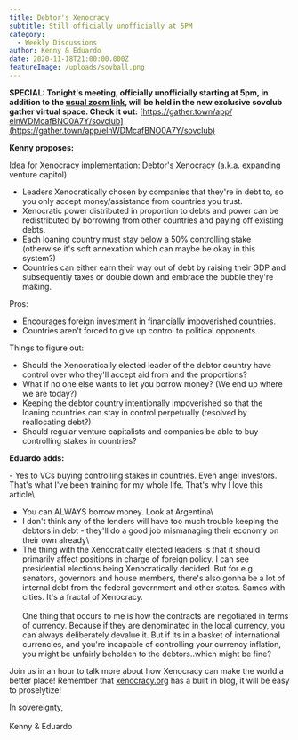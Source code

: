 ```yaml
---
title: Debtor's Xenocracy
subtitle: Still officially unofficially at 5PM
category:
  - Weekly Discussions
author: Kenny & Eduardo
date: 2020-11-18T21:00:00.000Z
featureImage: /uploads/sovball.png
---
```

**SPECIAL: Tonight's meeting, officially unofficially starting at 5pm, in addition to the [usual zoom link](https://caltech.zoom.us/j/4359087668), will be held in the new exclusive sovclub gather virtual space. Check it out:** [https://gather.town/app/​elnWDMcafBNO0A7Y/sovclub](https://gather.town/app/elnWDMcafBNO0A7Y/sovclub)





**Kenny proposes:**

Idea for Xenocracy implementation: Debtor's Xenocracy (a.k.a. expanding venture capitol)

* Leaders Xenocratically chosen by companies that they're in debt to, so you only accept money/assistance from countries you trust.
* Xenocratic power distributed in proportion to debts and power can be redistributed by borrowing from other countries and paying off existing debts.
* Each loaning country must stay below a 50% controlling stake (otherwise it's soft annexation which can maybe be okay in this system?)
* Countries can either earn their way out of debt by raising their GDP and subsequently taxes or double down and embrace the bubble they're making.

Pros:

* Encourages foreign investment in financially impoverished countries.
* Countries aren't forced to give up control to political opponents.

Things to figure out:

* Should the Xenocratically elected leader of the debtor country have control over who they'll accept aid from and the proportions?
* What if no one else wants to let you borrow money? (We end up where we are today?)
* Keeping the debtor country intentionally impoverished so that the loaning countries can stay in control perpetually (resolved by reallocating debt?)
* Should regular venture capitalists and companies be able to buy controlling stakes in countries?

**Eduardo adds:**



\- Yes to VCs buying controlling stakes in countries. Even angel investors. That's what I've been training for my whole life. That's why I love this article\
- You can ALWAYS borrow money. Look at Argentina\
- I don't think any of the lenders will have too much trouble keeping the debtors in debt - they'll do a good job mismanaging their economy on their own already\
- The thing with the Xenocratically elected leaders is that it should primarily affect positions in charge of foreign policy. I can see presidential elections being Xenocratically decided. But for e.g. senators, governors and house members, there's also gonna be a lot of internal debt from the federal government and other states. Sames with cities. It's a fractal of Xenocracy.\
\
One thing that occurs to me is how the contracts are negotiated in terms of currency. Because if they are denominated in the local currency, you can always deliberately devalue it. But if its in a basket of international currencies, and you're incapable of controlling your currency inflation, you might be unfairly beholden to the debtors..which might be fine?



Join us in an hour to talk more about how Xenocracy can make the world a better place! Remember that [xenocracy.org](http://xenocracy.org/) ​has a built in blog, it will be easy to proselytize!



In sovereignty,\
\
Kenny & Eduardo